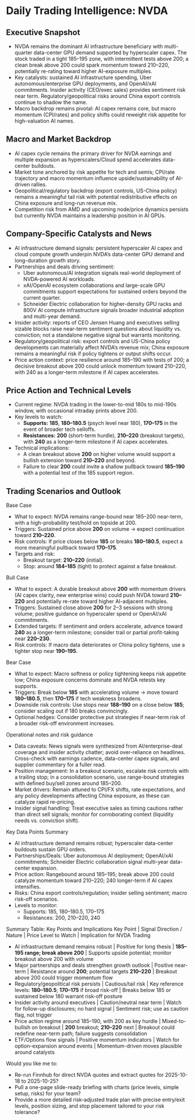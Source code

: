 # Daily Trading Intelligence: NVDA

## Executive Snapshot
- NVDA remains the dominant AI infrastructure beneficiary with multi-quarter data-center GPU demand supported by hyperscaler capex. The stock traded in a tight 185–195 zone, with intermittent tests above 200; a clean break above 200 could spark momentum toward 210–220, potentially re-rating toward higher AI-exposure multiples. 
- Key catalysts: sustained AI infrastructure spending, Uber autonomous/enterprise GPU deployments, and OpenAI/xAI commitments. Insider activity (CEO/exec sales) provides sentiment risk near term. Regulatory/geopolitical risks around China export controls continue to shadow the name.
- Macro backdrop remains pivotal: AI capex remains core, but macro momentum (CPI/rates) and policy shifts could reweight risk appetite for high-valuation AI names.

## Macro and Market Backdrop
- AI capex cycle remains the primary driver for NVDA earnings and multiple expansion as hyperscalers/Cloud spend accelerates data-center buildouts.
- Market tone anchored by risk appetite for tech and semis; CPI/rate trajectory and macro momentum influence upside/sustainability of AI-driven rallies.
- Geopolitical/regulatory backdrop (export controls, US-China policy) remains a meaningful tail risk with potential redistributive effects on China exposure and long-run revenue mix.
- Competition risk from AMD and upcoming node/price dynamics persists but currently NVDA maintains a leadership position in AI GPUs.

## Company-Specific Catalysts and News
- AI infrastructure demand signals: persistent hyperscaler AI capex and cloud compute growth underpin NVDA’s data-center GPU demand and long-duration growth story.
- Partnerships and deals driving sentiment:
  - Uber autonomous/AI integration signals real-world deployment of NVDA-powered AI workloads.
  - xAI/OpenAI ecosystem collaborations and large-scale GPU commitments support expectations for sustained orders beyond the current quarter.
  - Schneider Electric collaboration for higher-density GPU racks and 800V AI compute infrastructure signals broader industrial adoption and multi-year demand.
- Insider activity: reports of CEO Jensen Huang and executives selling sizable blocks raise near-term sentiment questions about liquidity vs. conviction; not a standalone negative signal but warrants monitoring.
- Regulatory/geopolitical risk: export controls and US-China policy developments can materially affect NVDA’s revenue mix; China exposure remains a meaningful risk if policy tightens or output shifts occur.
- Price action context: price resilience around 185–190 with tests of 200; a decisive breakout above 200 could unlock momentum toward 210–220, with 240 as a longer-term milestone if AI capex accelerates.

## Price Action and Technical Levels
- Current regime: NVDA trading in the lower-to-mid 180s to mid-190s window, with occasional intraday prints above 200.
- Key levels to watch:
  - **Supports:** **185**, **180–180.5** (psych level near 180), **170–175** in the event of broader tech selloffs.
  - **Resistances:** **200** (short-term hurdle), **210–220** (breakout targets), with **240** as a longer-term milestone if AI capex accelerates.
- Technical implications:
  - A clean breakout above **200** on higher volume would support a bullish extension toward **210–220** and beyond.
  - Failure to clear **200** could invite a shallow pullback toward **185–190** with a potential test of the 185 support region.

## Trading Scenarios and Outlook

Base Case
- What to expect: NVDA remains range-bound near 185–200 near-term, with a high-probability test/hold on topside at 200.
- Triggers: Sustained price above **200** on volume → expect continuation toward **210–220**.
- Risk controls: If price closes below **185** or breaks **180–180.5**, expect a more meaningful pullback toward **170–175**.
- Targets and risk: 
  - Breakout target: **210–220** (initial). 
  - Stop: around **184–185** (tight) to protect against a false breakout.

Bull Case
- What to expect: A durable breakout above **200** with momentum drivers (AI capex clarity, new enterprise wins) could push NVDA toward **210–220** and potentially re-rate toward higher AI-adjacent multiples.
- Triggers: Sustained close above **200** for 2–3 sessions with strong volume; positive guidance on hyperscaler spend or OpenAI/xAI commitments.
- Extended targets: If sentiment and orders accelerate, advance toward **240** as a longer-term milestone; consider trail or partial profit-taking near **220–230**.
- Risk controls: If macro data deteriorates or China policy tightens, use a tighter stop near **190–195**.

Bear Case
- What to expect: Macro softness or policy tightening keeps risk appetite low; China exposure concerns dominate and NVDA retests key supports.
- Triggers: Break below **185** with accelerating volume → move toward **180–180.5**, then **170–175** if tech weakness broadens.
- Downside risk controls: Use stops near **188–190** on a close below **185**; consider scaling out if 180 breaks convincingly.
- Optional hedges: Consider protective put strategies if near-term risk of a broader risk-off environment increases.

Operational notes and risk guidance
- Data caveats: News signals were synthesized from AI/enterprise-deal coverage and insider activity chatter; avoid over-reliance on headlines. Cross-check with earnings cadence, data-center capex signals, and supplier commentary for a fuller read.
- Position management: In a breakout scenario, escalate risk controls with a trailing stop; in a consolidation scenario, use range-bound strategies with defined buy/sell zones around 185–200.
- Market drivers: Remain attuned to CPI/FX shifts, rate expectations, and any policy developments affecting China exposure, as these can catalyze rapid re-pricing.
- Insider signal handling: Treat executive sales as timing cautions rather than direct sell signals; monitor for corroborating context (liquidity needs vs. conviction shift).

Key Data Points Summary
- AI infrastructure demand remains robust; hyperscaler data-center buildouts sustain GPU orders.
- Partnerships/Deals: Uber autonomous AI deployment; OpenAI/xAI commitments; Schneider Electric collaboration signal multi-year data-center expansion.
- Price action: Rangebound around 185–195; break above 200 could catalyze momentum toward 210–220; 240 longer-term if AI capex intensifies.
- Risks: China export controls/regulation; insider selling sentiment; macro risk-off scenarios.
- Levels to monitor:
  - Supports: 185, 180–180.5, 170–175
  - Resistances: 200, 210–220, 240

Summary Table: Key Points and Implications
Key Point | Signal Direction / Nature | Price Level to Watch | Implication for NVDA Trading
- AI infrastructure demand remains robust | Positive for long thesis | **185–195 range; break above 200** | Supports upside potential; monitor breakout above 200 with volume
- Major partnerships and deals strengthen growth outlook | Positive near-term | Resistance around **200**; potential targets **210–220** | Breakout above 200 could trigger momentum flow
- Regulatory/geopolitical risk persists | Cautious/tail risk | Key reference levels: **180–180.5**; **170–175** if broad risk-off | Breaks below 185 or sustained below 180 warrant risk-off posture
- Insider activity around executives | Caution/neutral near term | Watch for follow-up disclosures; no hard signal | Sentiment risk; use as caution flag, not trigger
- Price action regime around 185–190, with 200 as key hurdle | Mixed-to-bullish on breakout | **200** breakout; **210–220** next | Breakout could redefine near-term path; failure suggests consolidation
- ETF/Options flow signals | Positive momentum indicators | Watch for option-expansion around events | Momentum-driven moves plausible around catalysts

Would you like me to:
- Re-run Finnhub for direct NVDA quotes and extract quotes for 2025-10-18 to 2025-10-25?
- Pull a one-page slide-ready briefing with charts (price levels, simple setup, risks) for your team?
- Provide a more detailed risk-adjusted trade plan with precise entry/exit levels, position sizing, and stop placement tailored to your risk tolerance?